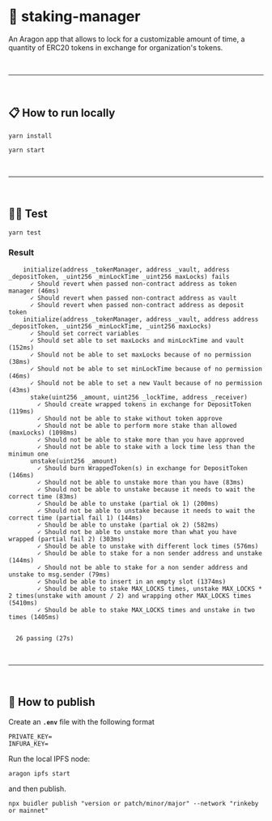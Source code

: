 # :crystal_ball: staking-manager

An Aragon app that allows to lock for a customizable amount of time, a quantity of ERC20 tokens in exchange for organization's tokens.

&nbsp;

***

&nbsp;

## :clipboard: How to run locally

```
yarn install
```

```
yarn start
```

&nbsp;

***

&nbsp;

## :guardsman: Test

```
yarn test
```

### Result

```
    initialize(address _tokenManager, address _vault, address _depositToken, _uint256 _minLockTime _uint256 maxLocks) fails
      ✓ Should revert when passed non-contract address as token manager (46ms)
      ✓ Should revert when passed non-contract address as vault
      ✓ Should revert when passed non-contract address as deposit token
    initialize(address _tokenManager, address _vault, address address _depositToken, _uint256 _minLockTime, _uint256 maxLocks)
      ✓ Should set correct variables
      ✓ Should set able to set maxLocks and minLockTime and vault (152ms)
      ✓ Should not be able to set maxLocks because of no permission (38ms)
      ✓ Should not be able to set minLockTime because of no permission (46ms)
      ✓ Should not be able to set a new Vault because of no permission (43ms)
      stake(uint256 _amount, uint256 _lockTime, address _receiver)
        ✓ Should create wrapped tokens in exchange for DepositToken (119ms)
        ✓ Should not be able to stake without token approve
        ✓ Should not be able to perform more stake than allowed (maxLocks) (1098ms)
        ✓ Should not be able to stake more than you have approved
        ✓ Should not be able to stake with a lock time less than the minimun one
      unstake(uint256 _amount)
        ✓ Should burn WrappedToken(s) in exchange for DepositToken (146ms)
        ✓ Should not be able to unstake more than you have (83ms)
        ✓ Should not be able to unstake because it needs to wait the correct time (83ms)
        ✓ Should be able to unstake (partial ok 1) (200ms)
        ✓ Should not be able to unstake because it needs to wait the correct time (partial fail 1) (144ms)
        ✓ Should be able to unstake (partial ok 2) (582ms)
        ✓ Should not be able to unstake more than what you have wrapped (partial fail 2) (303ms)
        ✓ Should be able to unstake with different lock times (576ms)
        ✓ Should be able to stake for a non sender address and unstake (144ms)
        ✓ Should not be able to stake for a non sender address and unstake to msg.sender (79ms)
        ✓ Should be able to insert in an empty slot (1374ms)
        ✓ Should be able to stake MAX_LOCKS times, unstake MAX_LOCKS * 2 times(unstake with amount / 2) and wrapping other MAX_LOCKS times (5410ms)
        ✓ Should be able to stake MAX_LOCKS times and unstake in two times (1405ms)


  26 passing (27s)
```

&nbsp;

***

&nbsp;

## :rocket: How to publish

Create an __`.env`__ file with the following format

```
PRIVATE_KEY=
INFURA_KEY=
```

Run the local IPFS node:

```
aragon ipfs start
```

and then publish.

```
npx buidler publish "version or patch/minor/major" --network "rinkeby or mainnet"
```